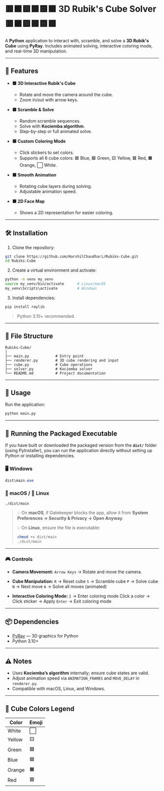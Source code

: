 # 🟥🟧🟨🟩🟦🟪 3D Rubik's Cube Solver 🟥🟧🟨🟩🟦🟪

A **Python** application to interact with, scramble, and solve a **3D Rubik's Cube** using **PyRay**. Includes animated solving, interactive coloring mode, and real-time 3D manipulation.

---

## 🎯 Features

- **🟦 3D Interactive Rubik's Cube**
  - Rotate and move the camera around the cube.
  - Zoom in/out with arrow keys.

- **🟥 Scramble & Solve**
  - Random scramble sequences.
  - Solve with **Kociemba algorithm**.
  - Step-by-step or full animated solve.

- **🟨 Custom Coloring Mode**
  - Click stickers to set colors.
  - Supports all 6 cube colors: 🟦 Blue, 🟩 Green, 🟨 Yellow, 🟥 Red, 🟧 Orange, ⬜ White.

- **🟩 Smooth Animation**
  - Rotating cube layers during solving.
  - Adjustable animation speed.

- **🟧 2D Face Map**
  - Shows a 2D representation for easier coloring.

---

## 🛠 Installation

1. Clone the repository:

```bash
git clone https://github.com/HarshilChaudhari/Rubiks-Cube.git
cd Rubiks-Cube
````

2. Create a virtual environment and activate:

```bash
python -m venv my_venv
source my_venv/bin/activate      # Linux/macOS
my_venv\Scripts\activate         # Windows
```

3. Install dependencies:

```bash
pip install raylib
```

> Python 3.10+ recommended.

---

## 📂 File Structure

```
Rubiks-Cube/
│
├── main.py            # Entry point
├── renderer.py        # 3D cube rendering and input
├── cube.py            # Cube operations
├── solver.py          # Kociemba solver
└── README.md          # Project documentation
```

---

## 🚀 Usage

Run the application:

```bash
python main.py
```

---

## 🚀 Running the Packaged Executable

If you have built or downloaded the packaged version from the **`dist/`** folder (using PyInstaller), you can run the application directly without setting up Python or installing dependencies.

### 🖥️ Windows

```powershell
dist\main.exe
```

### 🍎 macOS / 🐧 Linux

```bash
./dist/main
```

> 💡 On **macOS**, if Gatekeeper blocks the app, allow it from
> **System Preferences → Security & Privacy → Open Anyway**.
>
> 💡 On **Linux**, ensure the file is executable:
>
> ```bash
> chmod +x dist/main
> ./dist/main
> ```

---

### 🎮 Controls

* **Camera Movement:**
  `Arrow Keys` → Rotate and move the camera.

* **Cube Manipulation:**
  `R` → Reset cube
  `S` → Scramble cube
  `P` → Solve cube
  `N` → Next move
  `A` → Solve all moves (animated)

* **Interactive Coloring Mode:**
  `I` → Enter coloring mode
  Click a color → Click sticker → Apply
  `Enter` → Exit coloring mode

---

## 📦 Dependencies

* [PyRay](https://github.com/overdev/pyray) — 3D graphics for Python
* Python 3.10+

---

## ⚠️ Notes

* Uses **Kociemba’s algorithm** internally; ensure cube states are valid.
* Adjust animation speed via `ANIMATION_FRAMES` and `MOVE_DELAY` in `renderer.py`.
* Compatible with macOS, Linux, and Windows.

---

## 🎨 Cube Colors Legend

| Color  | Emoji |
| ------ | ----- |
| White  | ⬜     |
| Yellow | 🟨    |
| Green  | 🟩    |
| Blue   | 🟦    |
| Orange | 🟧    |
| Red    | 🟥    |
